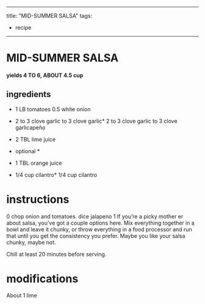 

	
---
title: "MID-SUMMER SALSA"
tags:
  - recipe
---
# MID-SUMMER SALSA
#### yields 4 TO 6, ABOUT 4.5 cup
## ingredients
* 1 LB tomatoes
0.5 white onion
* 2 to 3 clove garlic to 3 clove garlic* 2 to 3 clove garlic to 3 clove garlicapeño

* 2 TBL lime juice


* optional *
* 1 TBL orange juice

* 1/4 cup cilantro* 1/4 cup cilantro


# instructions
0 chop onion and tomatoes. dice jalapeno
1 If you’re a picky mother er about salsa, you’ve got a couple options here. Mix everything
together in a bowl and leave it chunky, or throw everything in a food processor and run that
   until you get the consistency you prefer. Maybe you like your salsa chunky, maybe
not. 

Chill at least 20 minutes before serving.

# modifications

About 1 lime
	

